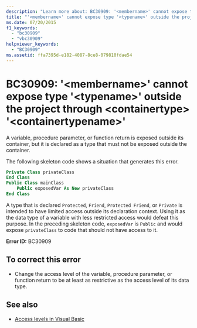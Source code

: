 ```yaml
---
description: "Learn more about: BC30909: '<membername>' cannot expose type '<typename>' outside the project through <containertype> '<containertypename>'"
title: "'<membername>' cannot expose type '<typename>' outside the project through <containertype> '<containertypename>'"
ms.date: 07/20/2015
f1_keywords:
  - "bc30909"
  - "vbc30909"
helpviewer_keywords:
  - "BC30909"
ms.assetid: ffa7395d-e182-4087-8ce8-079810fdae54
---
```

# BC30909: '\<membername>' cannot expose type '\<typename>' outside the project through \<containertype> '\<containertypename>'

A variable, procedure parameter, or function return is exposed outside its container, but it is declared as a type that must not be exposed outside the container.

 The following skeleton code shows a situation that generates this error.

```vb
Private Class privateClass
End Class
Public Class mainClass
    Public exposedVar As New privateClass
End Class
```

 A type that is declared `Protected`, `Friend`, `Protected Friend`, or `Private` is intended to have limited access outside its declaration context. Using it as the data type of a variable with less restricted access would defeat this purpose. In the preceding skeleton code, `exposedVar` is `Public` and would expose `privateClass` to code that should not have access to it.

 **Error ID:** BC30909

## To correct this error

- Change the access level of the variable, procedure parameter, or function return to be at least as restrictive as the access level of its data type.

## See also

- [Access levels in Visual Basic](../../programming-guide/language-features/declared-elements/access-levels.md)
